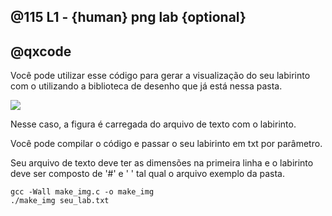 ## @115 L1 - {human} png lab {optional}
## @qxcode

Você pode utilizar esse código para gerar a visualização do seu labirinto com o utilizando a biblioteca de desenho que já está nessa pasta.

![](https://raw.githubusercontent.com/qxcodeed/arcade/master/base/115/lab.png)

Nesse caso, a figura é carregada do arquivo de texto com o labirinto.

Você pode compilar o código e passar o seu labirinto em txt por parâmetro.

Seu arquivo de texto deve ter as dimensões na primeira linha e o labirinto deve ser composto de '#' e ' ' tal qual o arquivo exemplo da pasta.

```
gcc -Wall make_img.c -o make_img
./make_img seu_lab.txt
```
